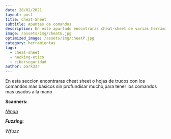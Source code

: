 ```yaml
---
date: 28/02/2021
layout: post
title: Cheat-Sheet
subtitle: Apuntes de comandos
description: En este apartado encontraras cheat-sheet de varias herramientas
image: /assets/img/cheatG.jpg
optimized_image: /assets/img/cheatP.jpg
category: herramientas
tags:
  - cheat-sheet
  - hacking-etico
  - ciberseguridad
author: park33r
---
```

En esta seccion encontraras cheat sheet o hojas de trucos con los comandos mas basicos sin profundisar mucho,para tener los comandos mas usados a la mano

<strong>Scanners:</strong><br>

<tb><em>[Nmap](https://github.com/park33r/park33r.github.io/blob/master/pdf/nmap.pdf)<br>

<strong>Fuzzing:</strong><br>

  <em>Wfuzz  
  
    
  
  
  


